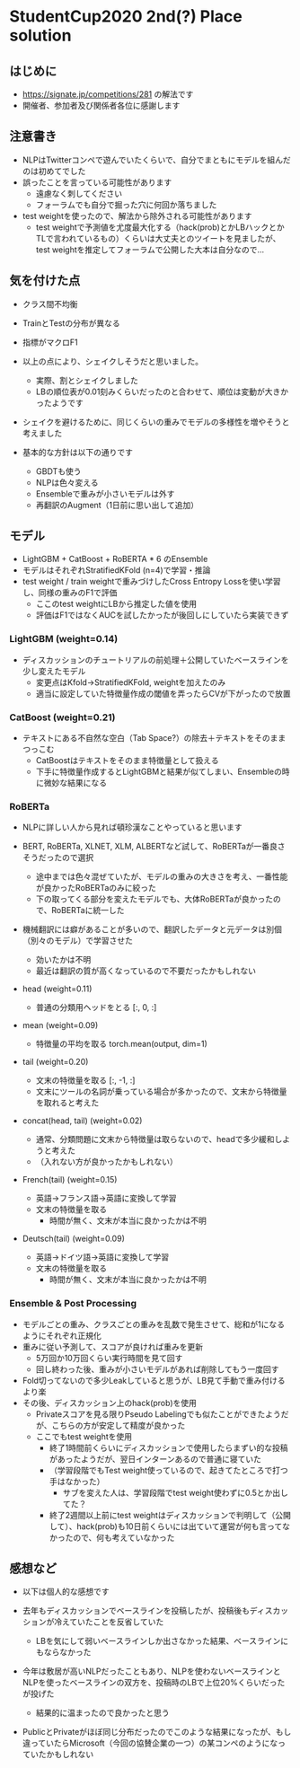 # StudentCup2020 2nd(?) Place solution
## はじめに
- https://signate.jp/competitions/281 の解法です
- 開催者、参加者及び関係者各位に感謝します

## 注意書き
- NLPはTwitterコンペで遊んでいたくらいで、自分でまともにモデルを組んだのは初めてでした
- 誤ったことを言っている可能性があります
  - 遠慮なく刺してください
  - フォーラムでも自分で掘った穴に何回か落ちました
- test weightを使ったので、解法から除外される可能性があります
  - test weightで予測値を尤度最大化する（hack(prob)とかLBハックとかTLで言われているもの）くらいは大丈夫とのツイートを見ましたが、test weightを推定してフォーラムで公開した大本は自分なので…

## 気を付けた点

- クラス間不均衡
- TrainとTestの分布が異なる
- 指標がマクロF1

- 以上の点により、シェイクしそうだと思いました。
  - 実際、割とシェイクしました
  - LBの順位表が0.01刻みくらいだったのと合わせて、順位は変動が大きかったようです
- シェイクを避けるために、同じくらいの重みでモデルの多様性を増やそうと考えました
- 基本的な方針は以下の通りです
  - GBDTも使う
  - NLPは色々変える
  - Ensembleで重みが小さいモデルは外す
  - 再翻訳のAugment（1日前に思い出して追加）



## モデル

- LightGBM + CatBoost + RoBERTA * 6 のEnsemble
- モデルはそれぞれStratifiedKFold (n=4)で学習・推論
- test weight / train weightで重みづけしたCross Entropy Lossを使い学習し、同様の重みのF1で評価
  - ここのtest weightにLBから推定した値を使用
  - 評価はF1ではなくAUCを試したかったが後回しにしていたら実装できず



### LightGBM (weight=0.14)

- ディスカッションのチュートリアルの前処理＋公開していたベースラインを少し変えたモデル
  - 変更点はKfold→StratifiedKFold, weightを加えたのみ
  - 適当に設定していた特徴量作成の閾値を弄ったらCVが下がったので放置



### CatBoost (weight=0.21)

- テキストにある不自然な空白（Tab Space?）の除去＋テキストをそのままつっこむ
  - CatBoostはテキストをそのまま特徴量として扱える
  - 下手に特徴量作成するとLightGBMと結果が似てしまい、Ensembleの時に微妙な結果になる



### RoBERTa

- NLPに詳しい人から見れば頓珍漢なことやっていると思います
- BERT, RoBERTa, XLNET, XLM, ALBERTなど試して、RoBERTaが一番良さそうだったので選択
  - 途中までは色々混ぜていたが、モデルの重みの大きさを考え、一番性能が良かったRoBERTaのみに絞った
  - 下の取ってくる部分を変えたモデルでも、大体RoBERTaが良かったので、RoBERTaに統一した
- 機械翻訳には癖があることが多いので、翻訳したデータと元データは別個（別々のモデル）で学習させた
  - 効いたかは不明
  - 最近は翻訳の質が高くなっているので不要だったかもしれない



- head (weight=0.11)
  - 普通の分類用ヘッドをとる [:, 0, :]
- mean (weight=0.09)
  - 特徴量の平均を取る torch.mean(output, dim=1)
- tail (weight=0.20)
  - 文末の特徴量を取る [:, -1, :]
  - 文末にツールの名詞が乗っている場合が多かったので、文末から特徴量を取れると考えた
- concat(head, tail) (weight=0.02)
  - 通常、分類問題に文末から特徴量は取らないので、headで多少緩和しようと考えた
  - （入れない方が良かったかもしれない）
- French(tail) (weight=0.15)
  - 英語→フランス語→英語に変換して学習
  - 文末の特徴量を取る
    - 時間が無く、文末が本当に良かったかは不明
- Deutsch(tail) (weight=0.09)
  - 英語→ドイツ語→英語に変換して学習
  - 文末の特徴量を取る
    - 時間が無く、文末が本当に良かったかは不明



### Ensemble & Post Processing

- モデルごとの重み、クラスごとの重みを乱数で発生させて、総和が1になるようにそれぞれ正規化
- 重みに従い予測して、スコアが良ければ重みを更新
  - 5万回か10万回くらい実行時間を見て回す
  - 回し終わった後、重みが小さいモデルがあれば削除してもう一度回す
- Fold切ってないので多少Leakしていると思うが、LB見て手動で重み付けるより楽
- その後、ディスカッション上のhack(prob)を使用
  - Privateスコアを見る限りPseudo Labelingでも似たことができたようだが、こちらの方が安定して精度が良かった
  - ここでもtest weightを使用
    - 終了1時間前くらいにディスカッションで使用したらまずい的な投稿があったようだが、翌日インターンあるので普通に寝ていた
    - （学習段階でもTest weight使っているので、起きてたところで打つ手はなかった）
      - サブを変えた人は、学習段階でtest weight使わずに0.5とか出してた？
    - 終了2週間以上前にtest weightはディスカッションで判明して（公開して）、hack(prob)も10日前くらいには出ていて運営が何も言ってなかったので、何も考えていなかった



## 感想など

- 以下は個人的な感想です

- 去年もディスカッションでベースラインを投稿したが、投稿後もディスカッションが冷えていたことを反省していた
  - LBを気にして弱いベースラインしか出さなかった結果、ベースラインにもならなかった
- 今年は敷居が高いNLPだったこともあり、NLPを使わないベースラインとNLPを使ったベースラインの双方を、投稿時のLBで上位20%くらいだったが投げた
  - 結果的に温まったので良かったと思う

- PublicとPrivateがほぼ同じ分布だったのでこのような結果になったが、もし違っていたらMicrosoft（今回の協賛企業の一つ）の某コンペのようになっていたかもしれない
